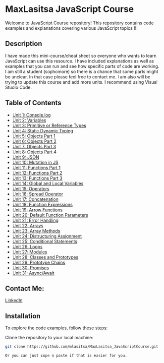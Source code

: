 # MaxLasitsa JavaScript Course

Welcome to JavaScript Course repository! This repository contains code examples and explanations covering various JavaScript topics !!!

## Description 

I have made this mini-course/cheat sheet so everyone who wants to learn JavaScript can use this resource. I have included explanations as well as examples that you can run and see how specific parts of code are working. I am still a student (sophomore) so there is a chance that some parts might be unclear. In that case please feel free to contact me. I am also will be trying to update this course and add more units. I recommend using Visual Studio Code.

## Table of Contents

- [Unit 1: Console.log](https://github.com/mlasitsa/MaxLasitsa_JavaScriptCourse/blob/main/Unit1_ConsoleLog.js)
- [Unit 2: Variables](https://github.com/mlasitsa/MaxLasitsa_JavaScriptCourse/blob/main/Unit2_VARIABLES.js)
- [Unit 3: Primitive or Reference Types](https://github.com/mlasitsa/MaxLasitsa_JavaScriptCourse/blob/main/Unit3_TYPES_PRIMITIVE_OR_REFERENCE.js)
- [Unit 4: Static Dynamic Typing](https://github.com/mlasitsa/MaxLasitsa_JavaScriptCourse/blob/main/Unit4_STATIC_DYNAMIC_TYPING.js)
- [Unit 5: Objects Part 1](https://github.com/mlasitsa/MaxLasitsa_JavaScriptCourse/blob/main/Unit5_Objects.js)
- [Unit 6: Objects Part 2](https://github.com/mlasitsa/MaxLasitsa_JavaScriptCourse/blob/main/Unit6_Objects2.js)
- [Unit 7: Objects Part 3](https://github.com/mlasitsa/MaxLasitsa_JavaScriptCourse/blob/main/Unit7_Objects3.js)
- [Unit 8: Objects Part 4](https://github.com/mlasitsa/MaxLasitsa_JavaScriptCourse/blob/main/Unit8_Objects4.js)
- [Unit 9: JSON](https://github.com/mlasitsa/MaxLasitsa_JavaScriptCourse/blob/main/Unit9_JSON.js)
- [Unit 10: Mutation in JS](https://github.com/mlasitsa/MaxLasitsa_JavaScriptCourse/blob/main/Unit10_MutationInJS.js)
- [Unit 11: Functions Part 1](https://github.com/mlasitsa/MaxLasitsa_JavaScriptCourse/blob/main/Unit11_Functions.js)
- [Unit 12: Functions Part 2](https://github.com/mlasitsa/MaxLasitsa_JavaScriptCourse/blob/main/Unit12_Functions2.js)
- [Unit 13: Functions Part 3](https://github.com/mlasitsa/MaxLasitsa_JavaScriptCourse/blob/main/Unit13_Functions3.js)
- [Unit 14: Global and Local Variables](https://github.com/mlasitsa/MaxLasitsa_JavaScriptCourse/blob/main/Unit14_GlobalLocal_Variables.js)
- [Unit 15: Operators](https://github.com/mlasitsa/MaxLasitsa_JavaScriptCourse/blob/main/Unit15_Operators.js)
- [Unit 16: Spread Operator](https://github.com/mlasitsa/MaxLasitsa_JavaScriptCourse/blob/main/Unit16_SpreadOperator.js)
- [Unit 17: Concatenation](https://github.com/mlasitsa/MaxLasitsa_JavaScriptCourse/blob/main/Unit17_%20Concatenation.js)
- [Unit 18: Function Expressions](https://github.com/mlasitsa/MaxLasitsa_JavaScriptCourse/blob/main/Unit18_Function_Expressions.js)
- [Unit 19: Arrow Functions](https://github.com/mlasitsa/MaxLasitsa_JavaScriptCourse/blob/main/Unit19_ArrowFunctions.js)
- [Unit 20: Default Function Parameters](https://github.com/mlasitsa/MaxLasitsa_JavaScriptCourse/blob/main/Unit20_DefaultFunctionParameters.js)
- [Unit 21: Error Handling](https://github.com/mlasitsa/MaxLasitsa_JavaScriptCourse/blob/main/Unit21_ErrorHandling.js)
- [Unit 22: Arrays](https://github.com/mlasitsa/MaxLasitsa_JavaScriptCourse/blob/main/Unit22_Arrays.js)
- [Unit 23: Array Methods](https://github.com/mlasitsa/MaxLasitsa_JavaScriptCourse/blob/main/Unit23_ArraysMethods.js)
- [Unit 24: Distructuring Assignment](https://github.com/mlasitsa/MaxLasitsa_JavaScriptCourse/blob/main/Unit24_DestructuringAssignment.js)
- [Unit 25: Conditional Statements](https://github.com/mlasitsa/MaxLasitsa_JavaScriptCourse/blob/main/Unit25_ConditionalStatements.js)
- [Unit 26: Loops](https://github.com/mlasitsa/MaxLasitsa_JavaScriptCourse/blob/main/Unit26_Loops.js)
- [Unit 27: Modules](https://github.com/mlasitsa/MaxLasitsa_JavaScriptCourse/blob/main/Unit27_Modules.js)
- [Unit 28: Classes and Prototypes](https://github.com/mlasitsa/MaxLasitsa_JavaScriptCourse/blob/main/Unit28_ClassesAndPrototypes.js)
- [Unit 29: Prototype Chains](https://github.com/mlasitsa/MaxLasitsa_JavaScriptCourse/blob/main/Unit29_PrototypeChains.js)
- [Unit 30: Promises](https://github.com/mlasitsa/MaxLasitsa_JavaScriptCourse/blob/main/Unit30_Promises.js)
- [Unit 31: Async/Await](https://github.com/mlasitsa/MaxLasitsa_JavaScriptCourse/blob/main/Unit31_AsyncAwait.js)

## Contact Me:
[LinkedIn](https://www.linkedin.com/in/maxlasitsa/)

## Installation

To explore the code examples, follow these steps:

 Clone the repository to your local machine:

   ```bash
   git clone https://github.com/mlasitsa/MaxLasitsa_JavaScriptCourse.git

Or you can just cope n paste if that is easier for you.


 

